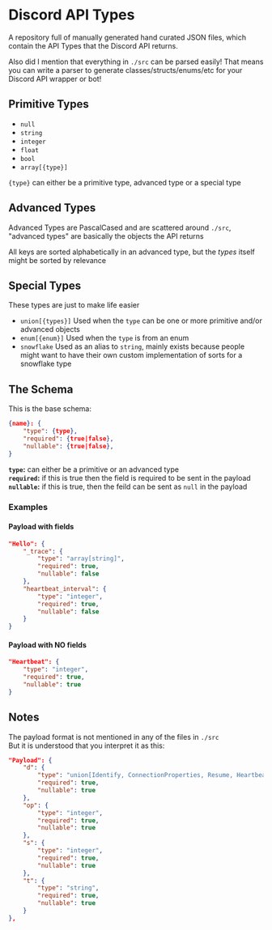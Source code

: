 # Discord API Types

A repository full of manually generated hand curated JSON files, which
contain the API Types that the Discord API returns.

Also did I mention that everything in `./src` can be parsed easily!
That means you can write a parser to generate classes/structs/enums/etc
for your Discord API wrapper or bot!

## Primitive Types

- `null`
- `string`
- `integer`
- `float`
- `bool`
- `array[{type}]`

`{type}` can either be a primitive type, advanced type or a special type

## Advanced Types

Advanced Types are PascalCased and are scattered around `./src`,
"advanced types" are basically the objects the API returns

All keys are sorted alphabetically in an advanced type, but the *types*
itself might be sorted by relevance

## Special Types

These types are just to make life easier

- `union[{types}]` Used when the `type` can be one or more primitive
  and/or advanced objects
- `enum[{enum}]` Used when the `type` is from an enum
- `snowflake` Used as an alias to `string`, mainly exists because people
  might want to have their own custom implementation of sorts for a
  snowflake type

## The Schema

This is the base schema:

```json
{name}: {
    "type": {type},
    "required": {true|false},
    "nullable": {true|false},
}
```

**`type`:** can either be a primitive or an advanced type\
**`required`:** if this is true then the field is required to be sent
in the payload\
**`nullable`:** if this is true, then the feild can be sent as `null`
in the payload

### Examples

#### Payload with fields

```json
"Hello": {
    "_trace": {
        "type": "array[string]",
        "required": true,
        "nullable": false
    },
    "heartbeat_interval": {
        "type": "integer",
        "required": true,
        "nullable": false
    }
}
```

#### Payload with NO fields

```json
"Heartbeat": {
    "type": "integer",
    "required": true,
    "nullable": true
}
```

## Notes

The payload format is not mentioned in any of the files in `./src`\
But it is understood that you interpret it as this:

```json
"Payload": {
    "d": {
        "type": "union[Identify, ConnectionProperties, Resume, Heartbeat, RequestGuildMembers, UpdateVoiceState, UpdatePresence, Hello, Ready, Resumed, Reconnect, InvalidSession, ChannelCreate, ChannelUpdate, ChannelDelete, ChannelPinsUpdate, ThreadCreate, ThreadUpdate, ThreadDelete, ThreadListSync, ThreadMemberUpdate, ThreadMembersUpdate, GuildCreate, GuildUpdate, GuildDelete, GuildBanAdd, GuildBanRemove, GuildEmojisUpdate, GuildStickersUpdate, GuildIntegrationsUpdate, GuildMemberAdd, GuildMemberRemove, GuildMemberUpdate, GuildMembersChunk, GuildRoleCreate, GuildRoleUpdate, GuildRoleDelete, GuildScheduledEventCreate, GuildScheduledEventUpdate, GuildScheduledEventDelete, GuildScheduledEventUserAdd, GuildScheduledEventUserRemove, IntegrationCreate, IntegrationUpdate, IntegrationDelete, InteractionCreate, InviteCreate, InviteDelete, MessageCreate, MessageUpdate, MessageDelete, MessageDeleteBulk, MessageReactionAdd, MessageReactionRemove, MessageReactionRemoveAll, MessageReactionRemoveEmoji, PresenceUpdate, StageInstanceCreate, StageInstanceDelete, StageInstanceUpdate, TypingStart, UserUpdate, VoiceStateUpdate, VoiceServerUpdate, WebhooksUpdate]",
        "required": true,
        "nullable": true
    },
    "op": {
        "type": "integer",
        "required": true,
        "nullable": true
    },
    "s": {
        "type": "integer",
        "required": true,
        "nullable": true
    },
    "t": {
        "type": "string",
        "required": true,
        "nullable": true
    }
},
```
